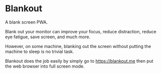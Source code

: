 # Blankout

A blank screen PWA.

Blank out your monitor can improve your focus, reduce distraction, reduce eye fatigue, save screen, and much more.

However, on some machine, blanking out the screen without putting the machine to sleep is no trivial task.

Blankout does the job easily by simply go to https://blankout.me then put the web browser into full screen mode. 

